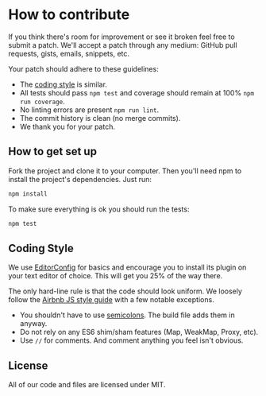 # How to contribute

If you think there's room for improvement or see it broken feel free to submit a patch.
We'll accept a patch through any medium: GitHub pull requests, gists, emails, snippets, 
etc.

Your patch should adhere to these guidelines:

* The [coding style](#coding-style) is similar.
* All tests should pass `npm test` and coverage should remain at 100% `npm run coverage`.
* No linting errors are present `npm run lint`.
* The commit history is clean (no merge commits).
* We thank you for your patch.

## How to get set up

Fork the project and clone it to your computer. Then you'll need npm to install
the project's dependencies. Just run:

```bash
npm install
```

To make sure everything is ok you should run the tests:

```bash
npm test
```

## Coding Style

We use [EditorConfig](http://editorconfig.org/) for basics and encourage you
to install its plugin on your text editor of choice. This will get you 25% of
the way there.

The only hard-line rule is that the code should look uniform. We loosely follow
the [Airbnb JS style guide](https://github.com/airbnb/javascript) with a few
notable exceptions.

* You shouldn't have to use [semicolons](https://medium.com/@goatslacker/no-you-dont-need-semicolons-148d936b9cf2). The build file adds them in anyway.
* Do not rely on any ES6 shim/sham features (Map, WeakMap, Proxy, etc).
* Use `//` for comments. And comment anything you feel isn't obvious.

## License

All of our code and files are licensed under MIT.
